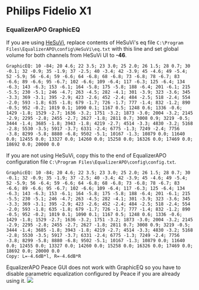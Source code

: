 # Philips Fidelio X1
### EqualizerAPO GraphicEQ
If you are using [HeSuVi](https://sourceforge.net/projects/hesuvi/), replace contents of HeSuVi's eq file `C:\Program Files\EqualizerAPO\config\HeSuVi\eq.txt` with this line and set global volume for both channels from HeSuVi UI to **-46**.
```
GraphicEQ: 10 -84; 20 4.6; 22 3.5; 23 3.0; 25 2.0; 26 1.5; 28 0.7; 30 -0.1; 32 -0.9; 35 -1.9; 37 -2.5; 40 -3.4; 42 -3.9; 45 -4.6; 49 -5.4; 52 -5.9; 56 -6.4; 59 -6.6; 64 -6.8; 68 -6.8; 73 -6.8; 78 -6.7; 83 -6.6; 89 -6.6; 95 -6.7; 102 -6.6; 109 -6.4; 117 -6.3; 125 -6.4; 134 -6.3; 143 -6.3; 153 -6.1; 164 -5.8; 175 -5.8; 188 -6.4; 201 -6.1; 215 -5.5; 230 -5.1; 246 -4.7; 263 -4.5; 282 -4.1; 301 -3.9; 323 -3.6; 345 -3.3; 369 -3.1; 395 -2.9; 423 -2.6; 452 -2.4; 484 -2.5; 518 -2.4; 554 -2.0; 593 -1.8; 635 -1.8; 679 -1.7; 726 -1.7; 777 -1.4; 832 -1.2; 890 -0.5; 952 -0.2; 1019 0.1; 1090 0.1; 1167 0.5; 1248 0.6; 1336 -0.6; 1429 -1.8; 1529 -2.7; 1636 -3.2; 1751 -3.2; 1873 -3.0; 2004 -3.2; 2145 -2.9; 2295 -2.8; 2455 -2.7; 2627 -1.8; 2811 0.7; 3008 0.9; 3219 -0.5; 3444 -1.4; 3685 -1.8; 3943 -1.8; 4219 -2.7; 4514 -3.3; 4830 -3.2; 5168 -2.8; 5530 -3.5; 5917 -3.7; 6331 -2.4; 6775 -1.3; 7249 -2.4; 7756 -3.8; 8299 -5.8; 8880 -6.8; 9502 -5.1; 10167 -1.3; 10879 0.0; 11640 0.0; 12455 0.0; 13327 0.0; 14260 0.0; 15258 0.0; 16326 0.0; 17469 0.0; 18692 0.0; 20000 0.0
```
If you are not using HeSuVi, copy this to the end of EqualizerAPO configuration file `C:\Program Files\EqualizerAPO\config\config.txt`.
```
GraphicEQ: 10 -84; 20 4.6; 22 3.5; 23 3.0; 25 2.0; 26 1.5; 28 0.7; 30 -0.1; 32 -0.9; 35 -1.9; 37 -2.5; 40 -3.4; 42 -3.9; 45 -4.6; 49 -5.4; 52 -5.9; 56 -6.4; 59 -6.6; 64 -6.8; 68 -6.8; 73 -6.8; 78 -6.7; 83 -6.6; 89 -6.6; 95 -6.7; 102 -6.6; 109 -6.4; 117 -6.3; 125 -6.4; 134 -6.3; 143 -6.3; 153 -6.1; 164 -5.8; 175 -5.8; 188 -6.4; 201 -6.1; 215 -5.5; 230 -5.1; 246 -4.7; 263 -4.5; 282 -4.1; 301 -3.9; 323 -3.6; 345 -3.3; 369 -3.1; 395 -2.9; 423 -2.6; 452 -2.4; 484 -2.5; 518 -2.4; 554 -2.0; 593 -1.8; 635 -1.8; 679 -1.7; 726 -1.7; 777 -1.4; 832 -1.2; 890 -0.5; 952 -0.2; 1019 0.1; 1090 0.1; 1167 0.5; 1248 0.6; 1336 -0.6; 1429 -1.8; 1529 -2.7; 1636 -3.2; 1751 -3.2; 1873 -3.0; 2004 -3.2; 2145 -2.9; 2295 -2.8; 2455 -2.7; 2627 -1.8; 2811 0.7; 3008 0.9; 3219 -0.5; 3444 -1.4; 3685 -1.8; 3943 -1.8; 4219 -2.7; 4514 -3.3; 4830 -3.2; 5168 -2.8; 5530 -3.5; 5917 -3.7; 6331 -2.4; 6775 -1.3; 7249 -2.4; 7756 -3.8; 8299 -5.8; 8880 -6.8; 9502 -5.1; 10167 -1.3; 10879 0.0; 11640 0.0; 12455 0.0; 13327 0.0; 14260 0.0; 15258 0.0; 16326 0.0; 17469 0.0; 18692 0.0; 20000 0.0
Copy: L=-4.6dB*l, R=-4.6dB*R
```
EqualizerAPO Peace GUI does not work with GraphicEQ so you have to disable parametric equalization configured by Peace if you are already using it.
![](https://raw.githubusercontent.com/jaakkopasanen/AutoEq/master/results/SBAF-Serious/innerfidelity/onear/Philips%20Fidelio%20X1/Philips%20Fidelio%20X1.png)
